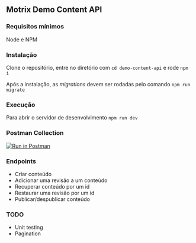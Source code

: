 ## Motrix Demo Content API

### Requisitos mínimos
Node e NPM
### Instalação
Clone o repositório, entre no diretório com `cd demo-content-api` e rode
```npm i```

Após a instalação, as _migrations_ devem ser rodadas pelo comando
```npm run migrate```

### Execução
Para abrir o servidor de desenvolvimento
```npm run dev```

### Postman Collection
[![Run in Postman](https://run.pstmn.io/button.svg)](https://app.getpostman.com/run-collection/12093074-7a793f0f-ea23-4d93-a275-7acdbffdb85d?action=collection%2Ffork&collection-url=entityId%3D12093074-7a793f0f-ea23-4d93-a275-7acdbffdb85d%26entityType%3Dcollection%26workspaceId%3Dbc2ebcec-3e06-4559-96bc-b1c840740014)

### Endpoints

- Criar conteúdo
- Adicionar uma revisão a um conteúdo
- Recuperar conteúdo por um id
- Restaurar uma revisão por um id
- Publicar/despublicar conteúdo

### TODO
- Unit testing
- Pagination